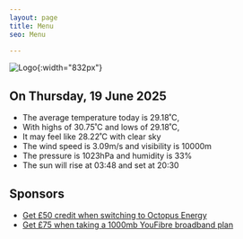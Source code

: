 ```yaml
---
layout: page
title: Menu
seo: Menu

---
```


![Logo](/images/logo.jpg){:width="832px"}

<!-- weather_marker starts -->
## On Thursday, 19 June 2025

- The average temperature today is 29.18˚C,
- With highs of 30.75˚C and lows of 29.18˚C,
- It may feel like 28.22˚C with clear sky
- The wind speed is 3.09m/s and visibility is 10000m
- The pressure is 1023hPa and humidity is 33%
- The sun will rise at 03:48 and set at 20:30

<!-- weather_marker ends -->

## Sponsors

- [Get £50 credit when switching to Octopus Energy](https://bit.ly/3oD1nnS)
- [Get £75 when taking a 1000mb YouFibre broadband plan](https://aklam.io/91zWhU?)
